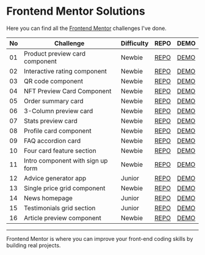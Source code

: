 # Frontend Mentor Solutions
Here you can find all the [Frontend Mentor](https://www.frontendmentor.io/) challenges I've done.

| No  | Challenge                         | Difficulty | REPO                                                                                                          | DEMO                                                                                                |
| --- | --------------------------------- | ---------- | ------------------------------------------------------------------------------------------------------------- | --------------------------------------------------------------------------------------------------- |
| 01  | Product preview card component    | Newbie     | [REPO](https://github.com/KellyCHI22/frontend-mentor-solutions/tree/main/01-product-preview-card-component)   | [DEMO](https://kellychi22.github.io/frontend-mentor-solutions//01-product-preview-card-component/)  |
| 02  | Interactive rating component      | Newbie     | [REPO](https://github.com/KellyCHI22/frontend-mentor-solutions/tree/main/02-interactive-rating-component)     | [DEMO](https://kellychi22.github.io/frontend-mentor-solutions/02-interactive-rating-component/)     |
| 03  | QR code component                 | Newbie     | [REPO](https://github.com/KellyCHI22/frontend-mentor-solutions/tree/main/03-qr-code-component)                | [DEMO](https://kellychi22.github.io/frontend-mentor-solutions/03-qr-code-component/)                |
| 04  | NFT Preview Card Component        | Newbie     | [REPO](https://github.com/KellyCHI22/frontend-mentor-solutions/tree/main/04-nft-preview-card-component)       | [DEMO](https://kellychi22.github.io/frontend-mentor-solutions/04-nft-preview-card-component/)       |
| 05  | Order summary card                | Newbie     | [REPO](https://github.com/KellyCHI22/frontend-mentor-solutions/tree/main/05-order-summary-component)          | [DEMO](https://kellychi22.github.io/frontend-mentor-solutions/05-order-summary-component/)          |
| 06  | 3-Column preview card             | Newbie     | [REPO](https://github.com/KellyCHI22/frontend-mentor-solutions/tree/main/06-3-column-preview-card)            | [DEMO](https://kellychi22.github.io/frontend-mentor-solutions/06-3-column-preview-card/)            |
| 07  | Stats preview card                | Newbie     | [REPO](https://github.com/KellyCHI22/frontend-mentor-solutions/tree/main/07-stats-preview-card)               | [DEMO](https://kellychi22.github.io/frontend-mentor-solutions/07-stats-preview-card/)               |
| 08  | Profile card component            | Newbie     | [REPO](https://github.com/KellyCHI22/frontend-mentor-solutions/tree/main/08-profile-card-component)           | [DEMO](https://kellychi22.github.io/frontend-mentor-solutions/08-profile-card-component/)           |
| 09  | FAQ accordion card                | Newbie     | [REPO](https://github.com/KellyCHI22/frontend-mentor-solutions/tree/main/09-faq-accordion-card)               | [DEMO](https://kellychi22.github.io/frontend-mentor-solutions/09-faq-accordion-card/)               |
| 10  | Four card feature section         | Newbie     | [REPO](https://github.com/KellyCHI22/frontend-mentor-solutions/tree/main/10-four-card-feature-section)        | [DEMO](https://kellychi22.github.io/frontend-mentor-solutions/10-four-card-feature-section/)        |
| 11  | Intro component with sign up form | Newbie     | [REPO](https://github.com/KellyCHI22/frontend-mentor-solutions/tree/main/11-intro-component-with-signup-form) | [DEMO](https://kellychi22.github.io/frontend-mentor-solutions/11-intro-component-with-signup-form/) |
| 12  | Advice generator app              | Junior     | [REPO](https://github.com/KellyCHI22/frontend-mentor-solutions/tree/main/12-advice-generator-app)             | [DEMO](https://kellychi22.github.io/frontend-mentor-solutions/12-advice-generator-app/)             |
| 13  | Single price grid component       | Newbie     | [REPO](https://github.com/KellyCHI22/frontend-mentor-solutions/tree/main/13-single-price-grid-component)      | [DEMO](https://kellychi22.github.io/frontend-mentor-solutions/13-single-price-grid-component/)      |
| 14  | News homepage                     | Junior     | [REPO](https://github.com/KellyCHI22/frontend-mentor-solutions/tree/main/14-news-homepage)                    | [DEMO](https://kellychi22.github.io/frontend-mentor-solutions/14-news-homepage/)                    |
| 15  | Testimonials grid section         | Junior     | [REPO](https://github.com/KellyCHI22/frontend-mentor-solutions/tree/main/15-testimonials-grid-section)        | [DEMO](https://kellychi22.github.io/frontend-mentor-solutions/15-testimonials-grid-section/)        |
| 16  | Article preview component         | Newbie     | [REPO](https://github.com/KellyCHI22/frontend-mentor-solutions/tree/main/16-article-preview-component)        | [DEMO](https://kellychi22.github.io/frontend-mentor-solutions/16-article-preview-component/)        |

-----------------------------

Frontend Mentor is where you can improve your front-end coding skills by building real projects.